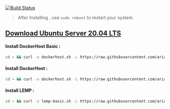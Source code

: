 [![Build Status](https://files.ariadata.co/file/ariadata_logo.png)](https://ariadata.co)

> After Installing , use `sudo reboot` to restart your system

[Download Ubuntu Server 20.04 LTS ](https://releases.ubuntu.com/20.04/ubuntu-20.04.3-live-server-amd64.iso)
---
#### Install DockerHost Basic :
```sh
cd ~ && curl -o dockerhost.sh -L https://raw.githubusercontent.com/ariadata/ubuntu-sh/master/dockerhost-basic.sh && bash dockerhost-basic.sh
```
#### Install DockerHost :
```sh
cd ~ && curl -o dockerhost.sh -L https://raw.githubusercontent.com/ariadata/ubuntu-sh/master/dockerhost.sh && bash dockerhost.sh
```
#### Install LEMP :
```sh
cd ~ && curl -o lemp-basic.sh -L https://raw.githubusercontent.com/ariadata/ubuntu-sh/master/lemp-basic.sh && bash lemp-basic.sh
```